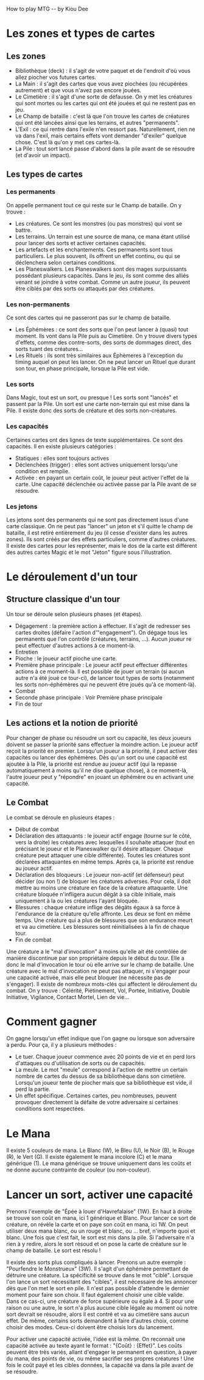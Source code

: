 How to play MTG -- by Kiou Dee


# Les zones et types de cartes

## Les zones
- Bibliothèque (deck) : il s'agit de votre paquet et de l'endroit d'où vous allez piocher vos futures cartes.
- La Main : il s'agit des cartes que vous avez piochées (ou récupérées autrement) et que vous n'avez pas encore jouées.
- Le Cimetière : il s'agit d'une sorte de défausse. On y met les créatures qui sont mortes ou les cartes qui ont été jouées et qui ne restent pas en jeu.
- Le Champ de bataille : c'est là que l'on trouve les cartes de créatures qui ont été lancées ainsi que les terrains, et autres "permanents".
- L'Exil : ce qui rentre dans l'exile n'en ressort pas. Naturellement, rien ne va dans l'exil, mais certains effets vont demander "d'exiler" quelque chose. C'est là qu'on y met ces cartes-là.
- La Pile : tout sort lancé passe d'abord dans la pile avant de se résoudre (et d'avoir un impact).

## Les types de cartes

### Les permanents
On appelle permanent tout ce qui reste sur le Champ de bataille. On y trouve :
- Les créatures. Ce sont les monstres (ou pas monstres) qui vont se battre.
- Les terrains. Un terrain est une source de mana, ce mana étant utilisé pour lancer des sorts et activer certaines capacités.
- Les artefacts et les enchantements. Ces permanents sont tous particuliers. Le plus souvent, ils offrent un effet continu, ou qui se déclenchera selon certaines conditions.
- Les Planeswalkers. Les Planeswalkers sont des mages surpuissants possédant plusieurs capacités. Dans le jeu, ils sont comme des alliés venant se joindre à votre combat. Comme un autre joueur, ils peuvent être ciblés par des sorts ou attaqués par des créatures.

### Les non-permanents
Ce sont des cartes qui ne passeront pas sur le champ de bataille.
- Les Éphémères : ce sont des sorts que l'on peut lancer à (quasi) tout moment. Ils vont dans la Pile puis au Cimetière. On y trouve divers types d'effets, comme des contre-sorts, des sorts de dommages direct, des sorts tuant des créatures…
- Les Rituels : ils sont très similaires aux Éphèmeres à l'exception du timing auquel on peut les lancer. On ne peut lancer un Rituel que durant son tour, en phase principale, lorsque la Pile est vide.

### Les sorts
Dans Magic, tout est un sort, ou presque ! Les sorts sont "lancés" et passent par la Pile. Un sort est une carte non-terrain qui est mise dans la Pile. Il existe donc des sorts de créature et des sorts non-créatures.

### Les capacités
Certaines cartes ont des lignes de texte supplémentaires. Ce sont des capacités. Il en existe plusieurs catégories :
- Statiques : elles sont toujours actives
- Déclenchées (trigger) : elles sont actives uniquement lorsqu'une condition est remplie.
- Activée : en payant un certain coût, le joueur peut activer l'effet de la carte.
Une capacité déclenchée ou activée passe par la Pile avant de se résoudre.

### Les jetons
Les jetons sont des permanents qui ne sont pas directement issus d'une carte classique. On ne peut pas "lancer" un jeton et s'il quitte le champ de bataille, il est retiré entièrement du jeu (il cesse d'exister dans les autres zones). Ils sont créés par des effets particuliers, comme d'autres créatures. Il existe des cartes pour les représenter, mais le dos de la carte est différent des autres cartes Magic et le mot "Jeton" figure sous l'illustration.


# Le déroulement d'un tour

## Structure classique d'un tour

Un tour se déroule selon plusieurs phases (et étapes).
- Dégagement : la première action à effectuer. Il s'agit de redresser ses cartes droites (défaire l'action d'"engagement"). On dégage tous les permanents que l'on contrôle (créatures, terrains, …). Aucun joueur re peut effectuer d'autres actions à ce moment-là.
- Entretien
- Pioche : le joueur actif pioche une carte.
- Première phase principale : Le joueur actif peut effectuer différentes actions à ce moment-là. Il est possible de jouer un terrain (si aucun autre n'a été joué ce tour-ci), de lancer tout types de sorts (notamment les sorts non-éphémères qui ne peuvent être joués qu'à ce moment-là).
- Combat
- Seconde phase principale : Voir Première phase principale
- Fin de tour

## Les actions et la notion de priorité

Pour changer de phase ou résoudre un sort ou capacité, les deux joueurs doivent se passer la priorité sans effectuer la moindre action. Le joueur actif reçoit la priorité en premier. Lorsqu'un joueur a la priorité, il peut activer des capacités ou lancer des éphémères. Dès qu'un sort ou une capacité est ajoutée à la Pile, la priorité est rendue au joueur actif (qui la repasse automatiquement à moins qu'il ne dise quelque chose), à ce moment-là, l'autre joueur peut y "répondre" en jouant un éphémère ou en activant une capacité.

## Le Combat

Le combat se déroule en plusieurs étapes :
- Début de combat
- Déclaration des attaquants : le joueur actif engage (tourne sur le côté, vers la droite) les créatures avec lesquelles il souhaite attaquer (tout en précisant le joueur et le Planeswalker qu'il désire attaquer. Chaque créature peut attaquer une cible différente). Toutes les créatures sont déclarées attaquantes en même temps. Après ça, la priorité est rendue au joueur actif.
- Déclaration des bloqueurs : Le joueur non-actif (et défenseur) peut décider (ou non !) de bloquer les créatures adverses. Pour cela, il doit mettre au moins une créature en face de la créature attaquante. Une créature bloquée n'infligera aucun dégât à sa cible initiale, mais uniquement à la ou les créatures l'ayant bloquée.
- Blessures : chaque créature inflige des dégâts égaux à sa force à l'endurance de la créature qu'elle affronte. Les deux se font en même temps. Une créature qui a plus de blessures que son endurance meurt et va au cimetière. Les blessures sont réinitialisées à la fin de chaque tour.
- Fin de combat

Une créature a le "mal d'invocation" à moins qu'elle ait été contrôlée de manière discontinue par son propriétaire depuis le début du tour. Elle a donc le mal d'invocation le tour où elle arrive sur le champ de bataille. Une créature avec le mal d'invocation ne peut pas attaquer, ni s'engager pour une capacité activée, mais elle peut bloquer (ne nécessite pas de s'engager).
Il existe de nombreux mots-clés qui affectent le déroulement du combat. On y trouve : Célérité, Piétinement, Vol, Portée, Initiative, Double Initiative, Vigilance, Contact Mortel, Lien de vie…


# Comment gagner

On gagne lorsqu'un effet indique que l'on gagne ou lorsque son adversaire a perdu. Pour ça, il y a plusieurs méthodes :
- Le tuer. Chaque joueur commence avec 20 points de vie et en perd lors d'attaques ou d'utilisation de sorts ou de capacités.
- La meule. Le mot "meule" correspond à l'action de mettre un certain nombre de cartes du dessus de sa bibliothèque dans son cimetière. Lorsqu'un joueur tente de piocher mais que sa bibliothèque est vide, il perd la partie.
- Un effet spécifique. Certaines cartes, peu nombreuses, peuvent provoquer directement la défaite de votre adversaire si certaines conditions sont respectées.

# Le Mana

Il existe 5 couleurs de mana. Le Blanc (W), le Bleu (U), le Noir (B), le Rouge (R), le Vert (G). Il existe également le mana incolore (C) et le mana générique (1). Le mana générique se trouve uniquement dans les coûts et ne donne aucune contrainte de couleur (ou non-couleur).

# Lancer un sort, activer une capacité

Prenons l'exemple de "Épée à louer d'Havrefalaise" {1W}. En haut à droite se trouve son coût en mana, ici 1 générique et Blanc. Pour lancer ce sort de créature, on révèle la carte et on paye son coût en mana, ici 1W. On peut utiliser deux mana blanc, ou un rouge et blanc, ou … bref, n'importe quoi et blanc. Une fois que c'est fait, le sort est mis dans la pile. Si l'adversaire n'a rien à y redire, alors le sort résoud et on pose la carte de créature sur le champ de bataille. Le sort est résolu !

Il existe des sorts plus compliqués à lancer. Prenons un autre exemple : "Pourfendre le Monstrueux" (3W). Il s'agit d'un éphémère permettant de détruire une créature. La spécificité se trouve dans le mot "ciblé". Lorsque l'on lance un sort nécessitant des "cibles", il est nécessaire de les annoncer dès que l'on met le sort en pile. Il n'est pas possible d'attendre le dernier moment pour faire son choix. Il faut également choisir une cible valide. Dans ce cas-ci, une créature de force supérieure ou égale à 4. Si pour une raison ou une autre, le sort n'a plus aucune cible légale au moment où notre sort devrait se résoudre, alors il est contré et va au cimetière sans aucun effet.
De même, certains sorts demandent à faire d'autres choix, comme choisir des modes. Ceux-ci doivent être choisis lors du lancement.

Pour activer une capacité activée, l'idée est la même. On reconnait une capacité activée au texte ayant le format : "{Coût} : {Effet}". Les coûts peuvent être très variés, allant d'engager le permanent en question, à payer du mana, des points de vie, ou même sacrifier ses propres créatures ! Une fois le coût payé et les cibles données, la capacité va dans la pile avant de se résoudre.
